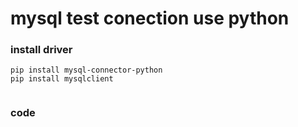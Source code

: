 # mysql test conection use python

### install driver

```
pip install mysql-connector-python
pip install mysqlclient


```

### code

```py


```
